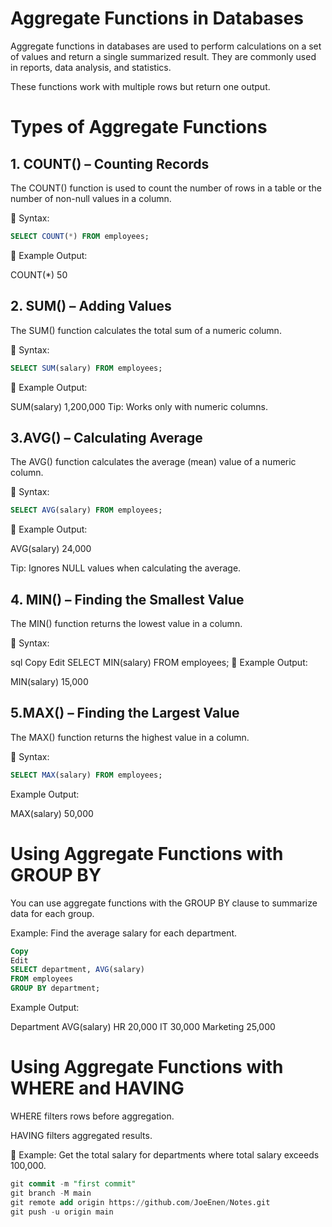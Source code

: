 # Aggregate Functions in Databases

Aggregate functions in databases are used to perform calculations on a set of values and return a single summarized result. They are commonly used in reports, data analysis, and statistics.

These functions work with multiple rows but return one output.

# Types of Aggregate Functions

## 1. COUNT() – Counting Records

The COUNT() function is used to count the number of rows in a table or the number of non-null values in a column.

🔹 Syntax:
```sql
SELECT COUNT(*) FROM employees;
```

🔹 Example Output:

COUNT(*)
50
## 2. SUM() – Adding Values
The SUM() function calculates the total sum of a numeric column.

🔹 Syntax:

 ```sql
SELECT SUM(salary) FROM employees;
```
🔹 Example Output:

SUM(salary)
1,200,000
Tip: Works only with numeric columns.

## 3.AVG() – Calculating Average
The AVG() function calculates the average (mean) value of a numeric column.

🔹 Syntax:
```sql
SELECT AVG(salary) FROM employees;
```

🔹 Example Output:

AVG(salary)
24,000

 Tip: Ignores NULL values when calculating the average.

## 4. MIN() – Finding the Smallest Value
The MIN() function returns the lowest value in a column.

🔹 Syntax:

sql
Copy
Edit
SELECT MIN(salary) FROM employees;
🔹 Example Output:

MIN(salary)
15,000

## 5.MAX() – Finding the Largest Value
 The MAX() function returns the highest value in a column.

🔹 Syntax:

```sql
SELECT MAX(salary) FROM employees;
```
Example Output:

MAX(salary)
50,000

# Using Aggregate Functions with GROUP BY

You can use aggregate functions with the GROUP BY clause to summarize data for each group.

Example: Find the average salary for each department.

```sql
Copy
Edit
SELECT department, AVG(salary) 
FROM employees
GROUP BY department;
```

Example Output:

Department	AVG(salary)
HR	20,000
IT	30,000
Marketing	25,000

# Using Aggregate Functions with WHERE and HAVING
WHERE filters rows before aggregation.

HAVING filters aggregated results.

🔹 Example: Get the total salary for departments where total salary exceeds 100,000.
```sql
git commit -m "first commit"
git branch -M main
git remote add origin https://github.com/JoeEnen/Notes.git
git push -u origin main
```